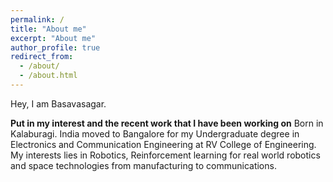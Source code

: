 ```yaml
---
permalink: /
title: "About me"
excerpt: "About me"
author_profile: true
redirect_from: 
  - /about/
  - /about.html
---
```


Hey, I am Basavasagar.

**Put in my interest and the recent work that I have been working on**
Born in Kalaburagi. India moved to Bangalore for my Undergraduate degree in Electronics and Communication Engineering at RV College of Engineering. My interests lies in Robotics, Reinforcement learning for real world robotics and space technologies from manufacturing to communications.
